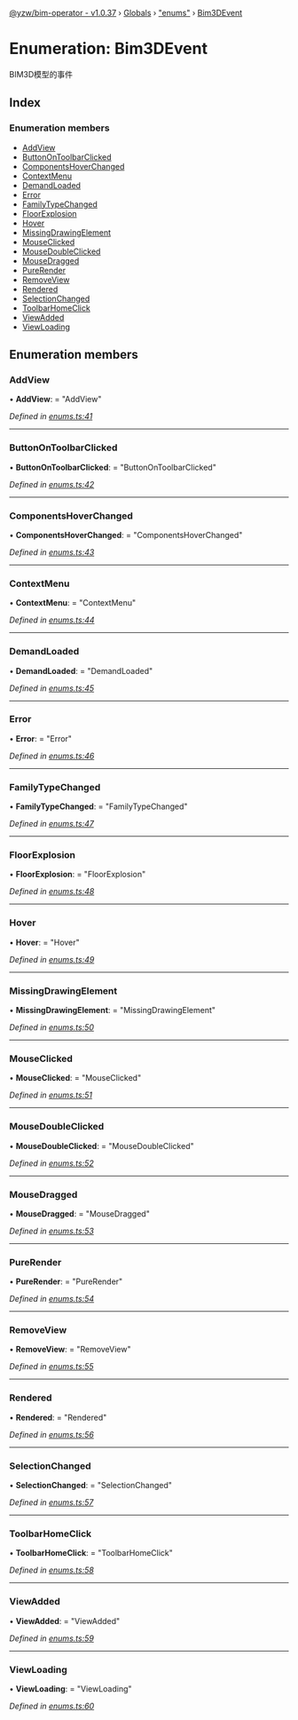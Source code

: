 [@yzw/bim-operator - v1.0.37](../README.md) › [Globals](../globals.md) › ["enums"](../modules/_enums_.md) › [Bim3DEvent](_enums_.bim3devent.md)

# Enumeration: Bim3DEvent

BIM3D模型的事件

## Index

### Enumeration members

* [AddView](_enums_.bim3devent.md#addview)
* [ButtonOnToolbarClicked](_enums_.bim3devent.md#buttonontoolbarclicked)
* [ComponentsHoverChanged](_enums_.bim3devent.md#componentshoverchanged)
* [ContextMenu](_enums_.bim3devent.md#contextmenu)
* [DemandLoaded](_enums_.bim3devent.md#demandloaded)
* [Error](_enums_.bim3devent.md#error)
* [FamilyTypeChanged](_enums_.bim3devent.md#familytypechanged)
* [FloorExplosion](_enums_.bim3devent.md#floorexplosion)
* [Hover](_enums_.bim3devent.md#hover)
* [MissingDrawingElement](_enums_.bim3devent.md#missingdrawingelement)
* [MouseClicked](_enums_.bim3devent.md#mouseclicked)
* [MouseDoubleClicked](_enums_.bim3devent.md#mousedoubleclicked)
* [MouseDragged](_enums_.bim3devent.md#mousedragged)
* [PureRender](_enums_.bim3devent.md#purerender)
* [RemoveView](_enums_.bim3devent.md#removeview)
* [Rendered](_enums_.bim3devent.md#rendered)
* [SelectionChanged](_enums_.bim3devent.md#selectionchanged)
* [ToolbarHomeClick](_enums_.bim3devent.md#toolbarhomeclick)
* [ViewAdded](_enums_.bim3devent.md#viewadded)
* [ViewLoading](_enums_.bim3devent.md#viewloading)

## Enumeration members

###  AddView

• **AddView**: = "AddView"

*Defined in [enums.ts:41](https://github.com/youkaisteve/bim-operator/blob/eefad41/src/enums.ts#L41)*

___

###  ButtonOnToolbarClicked

• **ButtonOnToolbarClicked**: = "ButtonOnToolbarClicked"

*Defined in [enums.ts:42](https://github.com/youkaisteve/bim-operator/blob/eefad41/src/enums.ts#L42)*

___

###  ComponentsHoverChanged

• **ComponentsHoverChanged**: = "ComponentsHoverChanged"

*Defined in [enums.ts:43](https://github.com/youkaisteve/bim-operator/blob/eefad41/src/enums.ts#L43)*

___

###  ContextMenu

• **ContextMenu**: = "ContextMenu"

*Defined in [enums.ts:44](https://github.com/youkaisteve/bim-operator/blob/eefad41/src/enums.ts#L44)*

___

###  DemandLoaded

• **DemandLoaded**: = "DemandLoaded"

*Defined in [enums.ts:45](https://github.com/youkaisteve/bim-operator/blob/eefad41/src/enums.ts#L45)*

___

###  Error

• **Error**: = "Error"

*Defined in [enums.ts:46](https://github.com/youkaisteve/bim-operator/blob/eefad41/src/enums.ts#L46)*

___

###  FamilyTypeChanged

• **FamilyTypeChanged**: = "FamilyTypeChanged"

*Defined in [enums.ts:47](https://github.com/youkaisteve/bim-operator/blob/eefad41/src/enums.ts#L47)*

___

###  FloorExplosion

• **FloorExplosion**: = "FloorExplosion"

*Defined in [enums.ts:48](https://github.com/youkaisteve/bim-operator/blob/eefad41/src/enums.ts#L48)*

___

###  Hover

• **Hover**: = "Hover"

*Defined in [enums.ts:49](https://github.com/youkaisteve/bim-operator/blob/eefad41/src/enums.ts#L49)*

___

###  MissingDrawingElement

• **MissingDrawingElement**: = "MissingDrawingElement"

*Defined in [enums.ts:50](https://github.com/youkaisteve/bim-operator/blob/eefad41/src/enums.ts#L50)*

___

###  MouseClicked

• **MouseClicked**: = "MouseClicked"

*Defined in [enums.ts:51](https://github.com/youkaisteve/bim-operator/blob/eefad41/src/enums.ts#L51)*

___

###  MouseDoubleClicked

• **MouseDoubleClicked**: = "MouseDoubleClicked"

*Defined in [enums.ts:52](https://github.com/youkaisteve/bim-operator/blob/eefad41/src/enums.ts#L52)*

___

###  MouseDragged

• **MouseDragged**: = "MouseDragged"

*Defined in [enums.ts:53](https://github.com/youkaisteve/bim-operator/blob/eefad41/src/enums.ts#L53)*

___

###  PureRender

• **PureRender**: = "PureRender"

*Defined in [enums.ts:54](https://github.com/youkaisteve/bim-operator/blob/eefad41/src/enums.ts#L54)*

___

###  RemoveView

• **RemoveView**: = "RemoveView"

*Defined in [enums.ts:55](https://github.com/youkaisteve/bim-operator/blob/eefad41/src/enums.ts#L55)*

___

###  Rendered

• **Rendered**: = "Rendered"

*Defined in [enums.ts:56](https://github.com/youkaisteve/bim-operator/blob/eefad41/src/enums.ts#L56)*

___

###  SelectionChanged

• **SelectionChanged**: = "SelectionChanged"

*Defined in [enums.ts:57](https://github.com/youkaisteve/bim-operator/blob/eefad41/src/enums.ts#L57)*

___

###  ToolbarHomeClick

• **ToolbarHomeClick**: = "ToolbarHomeClick"

*Defined in [enums.ts:58](https://github.com/youkaisteve/bim-operator/blob/eefad41/src/enums.ts#L58)*

___

###  ViewAdded

• **ViewAdded**: = "ViewAdded"

*Defined in [enums.ts:59](https://github.com/youkaisteve/bim-operator/blob/eefad41/src/enums.ts#L59)*

___

###  ViewLoading

• **ViewLoading**: = "ViewLoading"

*Defined in [enums.ts:60](https://github.com/youkaisteve/bim-operator/blob/eefad41/src/enums.ts#L60)*

